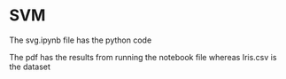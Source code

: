 # SVM

The svg.ipynb file has the python code

The pdf has the results from running the notebook file whereas Iris.csv is the dataset
